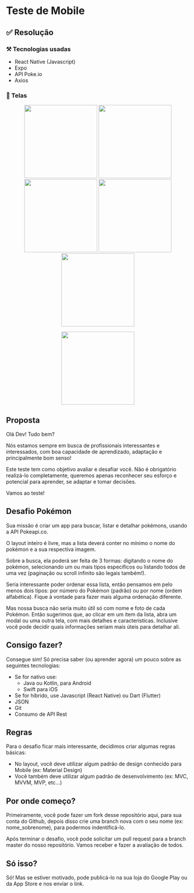 # Teste de Mobile

## ✅ Resolução

### ⚒️ Tecnologias usadas
* React Native (Javascript)
* Expo
* API Poke.io
* Axios

### 📱 Telas
<p  align="center">
<img src="https://user-images.githubusercontent.com/61291155/114290863-fbf6ff00-9a58-11eb-8c6f-b240d5d41702.png" width="200px">
<img src="https://user-images.githubusercontent.com/61291155/114290858-eeda1000-9a58-11eb-8832-b64e33d65273.png" width="200px">
<img src="https://user-images.githubusercontent.com/61291155/114290841-c94d0680-9a58-11eb-8c3f-494d46401a6f.png" width="200px">
<img src="https://user-images.githubusercontent.com/61291155/114290852-d7028c00-9a58-11eb-8097-65612f566e5a.png" width="200px">
<img src="https://user-images.githubusercontent.com/61291155/114290854-e1bd2100-9a58-11eb-8289-2ffe339891bb.png" width="200px">


</p>
<p  align="center">
  <img src="https://user-images.githubusercontent.com/61291155/114290831-bafeea80-9a58-11eb-8232-58cab73d7aff.png" width="200px">
</p>



## Proposta
Olá Dev!  Tudo bem?

Nós estamos sempre em busca de profissionais interessantes e interessados, com boa capacidade de aprendizado, adaptação e principalmente bom senso!

Este teste tem como objetivo avaliar e desafiar você. Não é obrigatório realizá-lo completamente, queremos apenas reconhecer seu esforço e potencial para aprender, se adaptar e tomar decisões.

Vamos ao teste!

## Desafio Pokémon

Sua missão é criar um app para buscar, listar e detalhar pokémons, usando a API Pokeapi.co.

O layout inteiro é livre, mas a lista deverá conter no mínimo o nome do pokémon e a sua respectiva imagem.

Sobre a busca, ela poderá ser feita de 3 formas: digitando o nome do pokémon, selecionando um ou mais tipos específicos ou listando todos de uma vez (paginação ou scroll infinito são legais também!).

Seria interessante poder ordenar essa lista, então pensamos em pelo menos dois tipos: por número do Pokémon (padrão) ou por nome (ordem alfabética). Fique à vontade para fazer mais alguma ordenação diferente.

Mas nossa busca não seria muito útil só com nome e foto de cada Pokémon. Então sugerimos que, ao clicar em um item da lista, abra um modal ou uma outra tela, com mais detalhes e características. Inclusive você pode decidir quais informações seriam mais úteis para detalhar ali.

## Consigo fazer?

Consegue sim! Só precisa saber (ou aprender agora) um pouco sobre as seguintes tecnologias:
- Se for nativo use:
  - Java ou Kotlin, para Android
  - Swift para iOS
- Se for híbrido, use Javascript (React Native) ou Dart (Flutter)
- JSON
- Git
- Consumo de API Rest


## Regras

Para o desafio ficar mais interessante, decidimos criar algumas regras básicas:

- No layout, você deve utilizar algum padrão de design conhecido para Mobile (ex: Material Design)
- Você também deve utilizar algum padrão de desenvolvimento (ex: MVC, MVVM, MVP, etc...)

## Por onde começo?

Primeiramente, você pode fazer um fork desse repositório aqui, para sua conta do Github, depois disso crie uma branch nova com o seu nome (ex: nome_sobrenome), para podermos indentificá-lo.

Após terminar o desafio, você pode solicitar um pull request para a branch master do nosso repositório. Vamos receber e fazer a avaliação de todos.

## Só isso?

Só! Mas se estiver motivado, pode publicá-lo na sua loja do Google Play ou da App Store e nos enviar o link.



